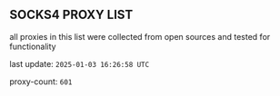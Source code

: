 ## SOCKS4 PROXY LIST

all proxies in this list were collected from open sources and tested for functionality

last update: `2025-01-03 16:26:58 UTC`

proxy-count: `601`
